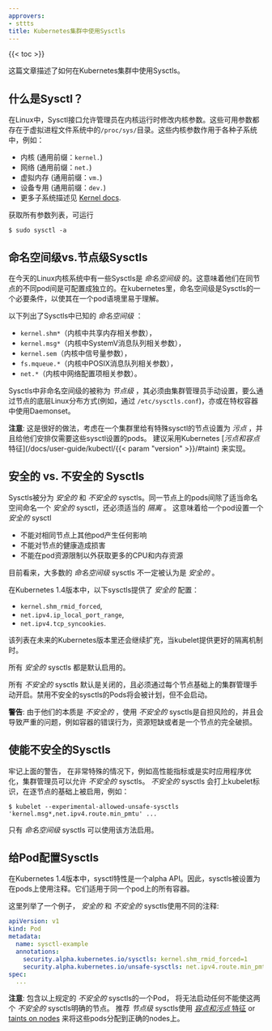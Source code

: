 ```yaml
---
approvers:
- sttts
title: Kubernetes集群中使用Sysctls
---
```


{{< toc >}}

这篇文章描述了如何在Kubernetes集群中使用Sysctls。

## 什么是Sysctl？

在Linux中，Sysctl接口允许管理员在内核运行时修改内核参数。这些可用参数都存在于虚拟进程文件系统中的`/proc/sys/`目录。这些内核参数作用于各种子系统中，例如：

- 内核 (通用前缀：`kernel.`)
- 网络 (通用前缀：`net.`)
- 虚拟内存 (通用前缀：`vm.`)
- 设备专用 (通用前缀：`dev.`)
- 更多子系统描述见 [Kernel docs](https://www.kernel.org/doc/Documentation/sysctl/README).

获取所有参数列表，可运行

```
$ sudo sysctl -a
```

## 命名空间级vs.节点级Sysctls

在今天的Linux内核系统中有一些Sysctls是 _命名空间级_ 的。这意味着他们在同节点的不同pod间是可配置成独立的。在kubernetes里，命名空间级是Sysctls的一个必要条件，以使其在一个pod语境里易于理解。

以下列出了Sysctls中已知的 _命名空间级_ ：

- `kernel.shm*`（内核中共享内存相关参数），
- `kernel.msg*`（内核中SystemV消息队列相关参数），
- `kernel.sem`（内核中信号量参数），
- `fs.mqueue.*`（内核中POSIX消息队列相关参数），
- `net.*`（内核中网络配置项相关参数）。

Sysctls中非命名空间级的被称为 _节点级_ ，其必须由集群管理员手动设置，要么通过节点的底层Linux分布方式(例如，通过 `/etc/sysctls.conf`)，亦或在特权容器中使用Daemonset。

**注意**: 这是很好的做法，考虑在一个集群里给有特殊sysctl的节点设置为 _污点_ ，并且给他们安排仅需要这些sysctl设置的pods。 建议采用Kubernetes [_污点和容点_
特征](/docs/user-guide/kubectl/{{< param "version" >}}/#taint) 来实现。

## 安全的 vs. 不安全的 Sysctls

Sysctls被分为 _安全的_ 和 _不安全的_ sysctls。同一节点上的pods间除了适当命名空间命名一个 _安全的_ sysctl，还必须适当的 _隔离_ 。 这意味着给一个pod设置一个 _安全的_ sysctl

- 不能对相同节点上其他pod产生任何影响
- 不能对节点的健康造成损害
- 不能在pod资源限制以外获取更多的CPU和内存资源

目前看来，大多数的 _命名空间级_ sysctls 不一定被认为是 _安全的_ 。

在Kubernetes 1.4版本中，以下sysctls提供了 _安全的_ 配置：

- `kernel.shm_rmid_forced`,
- `net.ipv4.ip_local_port_range`,
- `net.ipv4.tcp_syncookies`.

该列表在未来的Kubernetes版本里还会继续扩充，当kubelet提供更好的隔离机制时。

所有 _安全的_ sysctls 都是默认启用的。

所有 _不安全的_ sysctls 默认是关闭的，且必须通过每个节点基础上的集群管理手动开启。禁用不安全的sysctls的Pods将会被计划，但不会启动。

**警告**: 由于他们的本质是 _不安全的_ ，使用 _不安全的_ sysctls是自担风险的，并且会导致严重的问题，例如容器的错误行为，资源短缺或者是一个节点的完全破损。

## 使能不安全的Sysctls

牢记上面的警告， 在非常特殊的情况下，例如高性能指标或是实时应用程序优化，集群管理员可以允许 _不安全的_
sysctls。 _不安全的_ sysctls 会打上kubelet标识，在逐节点的基础上被启用，例如：

```shell
$ kubelet --experimental-allowed-unsafe-sysctls 'kernel.msg*,net.ipv4.route.min_pmtu' ...
```

只有 _命名空间级_ sysctls 可以使用该方法启用。

## 给Pod配置Sysctls

在Kubernetes 1.4版本中，sysctl特性是一个alpha API。因此，sysctls被设置为在pods上使用注释。它们适用于同一个pod上的所有容器。

这里列举了一个例子， _安全的_ 和 _不安全的_ sysctls使用不同的注释:

```yaml
apiVersion: v1
kind: Pod
metadata:
  name: sysctl-example
  annotations:
    security.alpha.kubernetes.io/sysctls: kernel.shm_rmid_forced=1
    security.alpha.kubernetes.io/unsafe-sysctls: net.ipv4.route.min_pmtu=1000,kernel.msgmax=1 2 3
spec:
  ...
```

**注意**: 包含以上规定的 _不安全的_ sysctls的一个Pod， 将无法启动任何不能使这两个 _不安全的_ sysctls明确的节点。 推荐
_节点级_ sysctls使用 [_容点和污点_
特征](/docs/user-guide/kubectl/v1.6/#taint) or [taints on nodes](/zh/docs/concepts/configuration/taint-and-toleration/)
来将这些pods分配到正确的nodes上。
